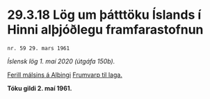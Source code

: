 # 29.3.18 Lög um þátttöku Íslands í Hinni alþjóðlegu framfarastofnun

`nr. 59 29. mars 1961`

_Íslensk lög 1. maí 2020 (útgáfa 150b)._

[Ferill málsins á Alþingi](https://www.althingi.is/thingstorf/thingmalalistar-eftir-thingum/ferill/?ltg=81&mnr=128)
[Frumvarp til laga.](https://www.althingi.is/altext/81/s/pdf/0183.pdf)

**Tóku gildi 2. maí 1961.**

